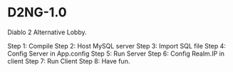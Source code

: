 # D2NG-1.0
Diablo 2 Alternative Lobby.

Step 1: Compile
Step 2: Host MySQL server
Step 3: Import SQL file
Step 4: Config Server in App.config
Step 5: Run Server
Step 6: Config Realm.IP in client
Step 7: Run Client
Step 8: Have fun.
